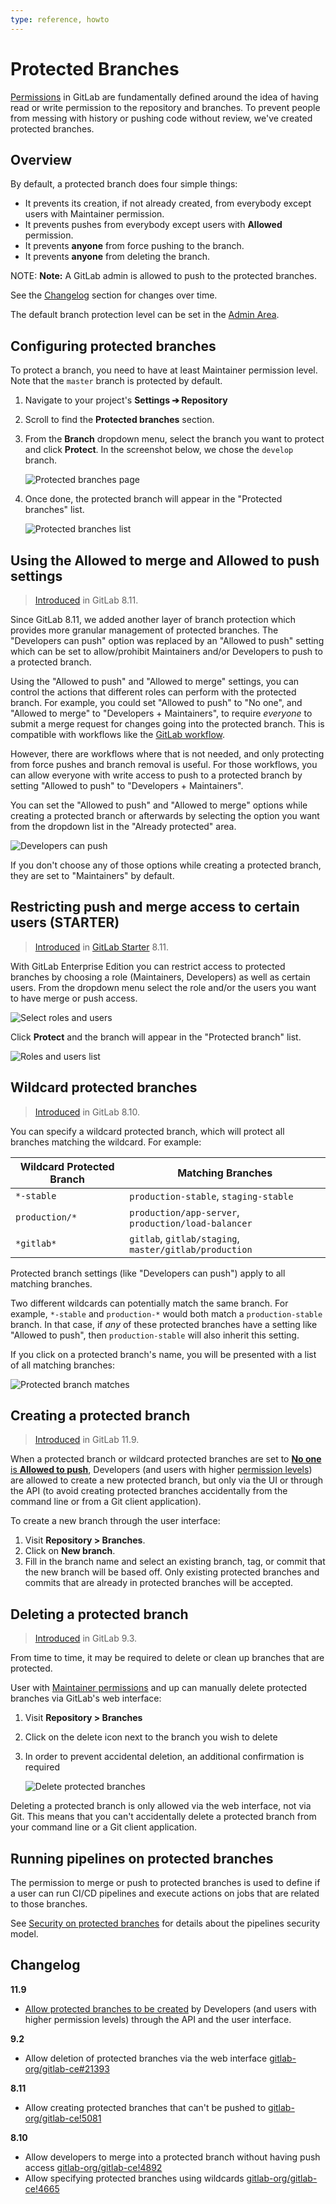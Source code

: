 ```yaml
---
type: reference, howto
---
```


# Protected Branches

[Permissions](../permissions.md) in GitLab are fundamentally defined around the
idea of having read or write permission to the repository and branches. To
prevent people from messing with history or pushing code without review, we've
created protected branches.

## Overview

By default, a protected branch does four simple things:

- It prevents its creation, if not already created, from everybody except users
  with Maintainer permission.
- It prevents pushes from everybody except users with **Allowed** permission.
- It prevents **anyone** from force pushing to the branch.
- It prevents **anyone** from deleting the branch.

NOTE: **Note:**
A GitLab admin is allowed to push to the protected branches.

See the [Changelog](#changelog) section for changes over time.

The default branch protection level can be set in the [Admin Area](../admin_area/settings/visibility_and_access_controls.md#default-branch-protection).

## Configuring protected branches

To protect a branch, you need to have at least Maintainer permission level. Note
that the `master` branch is protected by default.

1. Navigate to your project's **Settings ➔ Repository**
1. Scroll to find the **Protected branches** section.
1. From the **Branch** dropdown menu, select the branch you want to protect and
   click **Protect**. In the screenshot below, we chose the `develop` branch.

   ![Protected branches page](img/protected_branches_page_v12_3.png)

1. Once done, the protected branch will appear in the "Protected branches" list.

   ![Protected branches list](img/protected_branches_list_v12_3.png)

## Using the Allowed to merge and Allowed to push settings

> [Introduced][ce-5081] in GitLab 8.11.

Since GitLab 8.11, we added another layer of branch protection which provides
more granular management of protected branches. The "Developers can push"
option was replaced by an "Allowed to push" setting which can be set to
allow/prohibit Maintainers and/or Developers to push to a protected branch.

Using the "Allowed to push" and "Allowed to merge" settings, you can control
the actions that different roles can perform with the protected branch.
For example, you could set "Allowed to push" to "No one", and "Allowed to merge"
to "Developers + Maintainers", to require _everyone_ to submit a merge request for
changes going into the protected branch. This is compatible with workflows like
the [GitLab workflow](../../workflow/gitlab_flow.md).

However, there are workflows where that is not needed, and only protecting from
force pushes and branch removal is useful. For those workflows, you can allow
everyone with write access to push to a protected branch by setting
"Allowed to push" to "Developers + Maintainers".

You can set the "Allowed to push" and "Allowed to merge" options while creating
a protected branch or afterwards by selecting the option you want from the
dropdown list in the "Already protected" area.

![Developers can push](img/protected_branches_devs_can_push_v12_3.png)

If you don't choose any of those options while creating a protected branch,
they are set to "Maintainers" by default.

## Restricting push and merge access to certain users **(STARTER)**

> [Introduced][ce-5081] in [GitLab Starter][ee] 8.11.

With GitLab Enterprise Edition you can restrict access to protected branches
by choosing a role (Maintainers, Developers) as well as certain users. From the
dropdown menu select the role and/or the users you want to have merge or push
access.

![Select roles and users](img/protected_branches_select_roles_and_users.png)

Click **Protect** and the branch will appear in the "Protected branch" list.

![Roles and users list](img/protected_branches_select_roles_and_users_list.png)

## Wildcard protected branches

> [Introduced][ce-4665] in GitLab 8.10.

You can specify a wildcard protected branch, which will protect all branches
matching the wildcard. For example:

| Wildcard Protected Branch | Matching Branches                                      |
|---------------------------|--------------------------------------------------------|
| `*-stable`                | `production-stable`, `staging-stable`                  |
| `production/*`            | `production/app-server`, `production/load-balancer`    |
| `*gitlab*`                | `gitlab`, `gitlab/staging`, `master/gitlab/production` |

Protected branch settings (like "Developers can push") apply to all matching
branches.

Two different wildcards can potentially match the same branch. For example,
`*-stable` and `production-*` would both match a `production-stable` branch.
In that case, if _any_ of these protected branches have a setting like
"Allowed to push", then `production-stable` will also inherit this setting.

If you click on a protected branch's name, you will be presented with a list of
all matching branches:

![Protected branch matches](img/protected_branches_matches.png)

## Creating a protected branch

> [Introduced](https://gitlab.com/gitlab-org/gitlab-ce/issues/53361) in GitLab 11.9.

When a protected branch or wildcard protected branches are set to
[**No one** is **Allowed to push**](#using-the-allowed-to-merge-and-allowed-to-push-settings),
Developers (and users with higher [permission levels](../permissions.md)) are allowed
to create a new protected branch, but only via the UI or through the API (to avoid
creating protected branches accidentally from the command line or from a Git
client application).

To create a new branch through the user interface:

1. Visit **Repository > Branches**.
1. Click on **New branch**.
1. Fill in the branch name and select an existing branch, tag, or commit that
   the new branch will be based off. Only existing protected branches and commits
   that are already in protected branches will be accepted.

## Deleting a protected branch

> [Introduced][ce-21393] in GitLab 9.3.

From time to time, it may be required to delete or clean up branches that are
protected.

User with [Maintainer permissions][perm] and up can manually delete protected
branches via GitLab's web interface:

1. Visit **Repository > Branches**
1. Click on the delete icon next to the branch you wish to delete
1. In order to prevent accidental deletion, an additional confirmation is
   required

   ![Delete protected branches](img/protected_branches_delete.png)

Deleting a protected branch is only allowed via the web interface, not via Git.
This means that you can't accidentally delete a protected branch from your
command line or a Git client application.

## Running pipelines on protected branches

The permission to merge or push to protected branches is used to define if a user can
run CI/CD pipelines and execute actions on jobs that are related to those branches.

See [Security on protected branches](../../ci/pipelines.md#security-on-protected-branches)
for details about the pipelines security model.

## Changelog

**11.9**

- [Allow protected branches to be created](https://gitlab.com/gitlab-org/gitlab-ce/issues/53361) by Developers (and users with higher permission levels) through the API and the user interface.

**9.2**

- Allow deletion of protected branches via the web interface [gitlab-org/gitlab-ce#21393][ce-21393]

**8.11**

- Allow creating protected branches that can't be pushed to [gitlab-org/gitlab-ce!5081][ce-5081]

**8.10**

- Allow developers to merge into a protected branch without having push access [gitlab-org/gitlab-ce!4892][ce-4892]
- Allow specifying protected branches using wildcards [gitlab-org/gitlab-ce!4665][ce-4665]

[ce-4665]: https://gitlab.com/gitlab-org/gitlab-ce/merge_requests/4665 "Allow specifying protected branches using wildcards"
[ce-4892]: https://gitlab.com/gitlab-org/gitlab-ce/merge_requests/4892 "Allow developers to merge into a protected branch without having push access"
[ce-5081]: https://gitlab.com/gitlab-org/gitlab-ce/merge_requests/5081 "Allow creating protected branches that can't be pushed to"
[ce-21393]: https://gitlab.com/gitlab-org/gitlab-ce/issues/21393
[perm]: ../permissions.md
[ee]: https://about.gitlab.com/pricing/

<!-- ## Troubleshooting

Include any troubleshooting steps that you can foresee. If you know beforehand what issues
one might have when setting this up, or when something is changed, or on upgrading, it's
important to describe those, too. Think of things that may go wrong and include them here.
This is important to minimize requests for support, and to avoid doc comments with
questions that you know someone might ask.

Each scenario can be a third-level heading, e.g. `### Getting error message X`.
If you have none to add when creating a doc, leave this section in place
but commented out to help encourage others to add to it in the future. -->
